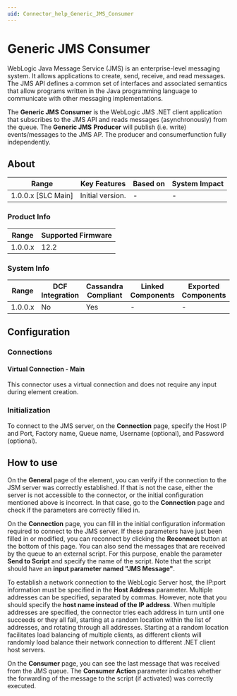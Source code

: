 ```yaml
---
uid: Connector_help_Generic_JMS_Consumer
---
```


# Generic JMS Consumer

WebLogic Java Message Service (JMS) is an enterprise-level messaging system. It allows applications to create, send, receive, and read messages. The JMS API defines a common set of interfaces and associated semantics that allow programs written in the Java programming language to communicate with other messaging implementations.

The **Generic JMS Consumer** is the WebLogic JMS .NET client application that subscribes to the JMS API and reads messages (asynchronously) from the queue. The **Generic JMS** **Producer** will publish (i.e. write) events/messages to the JMS AP. The producer and consumerfunction fully independently.

## About

| **Range**            | **Key Features** | **Based on** | **System Impact** |
|----------------------|------------------|--------------|-------------------|
| 1.0.0.x \[SLC Main\] | Initial version. | \-           | \-                |

### Product Info

| **Range** | **Supported Firmware** |
|-----------|------------------------|
| 1.0.0.x   | 12.2                   |

### System Info

| **Range** | **DCF Integration** | **Cassandra Compliant** | **Linked Components** | **Exported Components** |
|-----------|---------------------|-------------------------|-----------------------|-------------------------|
| 1.0.0.x   | No                  | Yes                     | \-                    | \-                      |

## Configuration

### Connections

#### Virtual Connection - Main

This connector uses a virtual connection and does not require any input during element creation.

### Initialization

To connect to the JMS server, on the **Connection** page, specify the Host IP and Port, Factory name, Queue name, Username (optional), and Password (optional).

## How to use

On the **General** page of the element, you can verify if the connection to the JSM server was correctly established. If that is not the case, either the server is not accessible to the connector, or the initial configuration mentioned above is incorrect. In that case, go to the **Connection** page and check if the parameters are correctly filled in.

On the **Connection** page, you can fill in the initial configuration information required to connect to the JMS server. If these parameters have just been filled in or modified, you can reconnect by clicking the **Reconnect** button at the bottom of this page. You can also send the messages that are received by the queue to an external script. For this purpose, enable the parameter **Send to Script** and specify the name of the script. Note that the script should have an **input parameter named "JMS Message"**.

To establish a network connection to the WebLogic Server host, the IP:port information must be specified in the **Host Address** parameter. Multiple addresses can be specified, separated by commas. However, note that you should specify the **host name instead of the IP address**. When multiple addresses are specified, the connector tries each address in turn until one succeeds or they all fail, starting at a random location within the list of addresses, and rotating through all addresses. Starting at a random location facilitates load balancing of multiple clients, as different clients will randomly load balance their network connection to different .NET client host servers.

On the **Consumer** page, you can see the last message that was received from the JMS queue. The **Consumer Action** parameter indicates whether the forwarding of the message to the script (if activated) was correctly executed.

